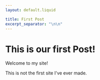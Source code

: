 ```yaml
---
layout: default.liquid

title: First Post
excerpt_separator: "\n\n"
---
```


# This is our first Post!

Welcome to my site!


This is not the first site I've ever made.
